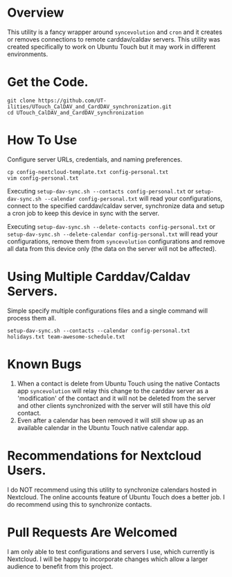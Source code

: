 # Overview

This utility is a fancy wrapper around `syncevolution` and `cron` and it creates or removes connections to remote carddav/caldav servers. This utility was created specifically to work on Ubuntu Touch but it may work in different environments.

# Get the Code.

    git clone https://github.com/UT-ilities/UTouch_CalDAV_and_CardDAV_synchronization.git
    cd UTouch_CalDAV_and_CardDAV_synchronization

# How To Use

Configure server URLs, credentials, and naming preferences.

    cp config-nextcloud-template.txt config-personal.txt
    vim config-personal.txt

Executing `setup-dav-sync.sh --contacts config-personal.txt` or `setup-dav-sync.sh --calendar config-personal.txt` will read your configurations, connect to the specified carddav/caldav server, synchronize data and setup a cron job to keep this device in sync with the server.

Executing `setup-dav-sync.sh --delete-contacts config-personal.txt` or `setup-dav-sync.sh --delete-calendar config-personal.txt` will read your configurations, remove them from `syncevolution` configurations and remove all data from this device only (the data on the server will not be affected).

# Using Multiple Carddav/Caldav Servers.

Simple specify multiple configurations files and a single command will process them all.

    setup-dav-sync.sh --contacts --calendar config-personal.txt holidays.txt team-awesome-schedule.txt

# Known Bugs

1. When a contact is delete from Ubuntu Touch using the native Contacts app `syncevolution` will relay this change to the carddav server as a 'modification' of the contact and it will not be deleted from the server and other clients synchronized with the server will still have this _old_ contact.
2. Even after a calendar has been removed it will still show up as an available calendar in the Ubuntu Touch native calendar app.

# Recommendations for Nextcloud Users.

I do NOT recommend using this utility to synchronize calendars hosted in Nextcloud. The online accounts feature of Ubuntu Touch does a better job.
I do recommend using this to synchronize contacts.

# Pull Requests Are Welcomed
I am only able to test configurations and servers I use, which currently is Nextcloud. I will be happy to incorporate changes which allow a larger audience to benefit from this project.
